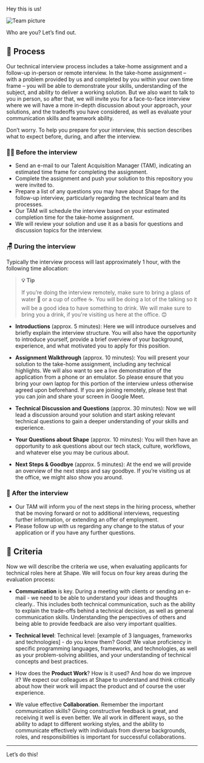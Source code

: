 Hey this is us!

![Team picture](/profile/team.jpg)

Who are you? Let’s find out.

## 🎡 Process

Our technical interview process includes a take-home assignment and a follow-up in-person or remote interview. In the take-home assignment – with a problem provided by us and completed by you within your own time frame – you will be able to demonstrate your skills, understanding of the subject, and ability to deliver a working solution. But we also want to talk to you in person, so after that, we will invite you for a face-to-face interview where we will have a more in-depth discussion about your approach, your solutions, and the tradeoffs you have considered, as well as evaluate your communication skills and teamwork ability.

Don’t worry. To help you prepare for your interview, this section describes what to expect before, during, and after the interview.

### 🧘‍♀ Before the interview

- Send an e-mail to our Talent Acquisition Manager (TAM), indicating an estimated time frame for completing the assignment.
- Complete the assignment and push your solution to this repository you were invited to.
- Prepare a list of any questions you may have about Shape for the follow-up interview, particularly regarding the technical team and its processes.
- Our TAM will schedule the interview based on your estimated completion time for the take-home assignment.
- We will review your solution and use it as a basis for questions and discussion topics for the interview.

### 🪑 During the interview

Typically the interview process will last approximately 1 hour, with the following time allocation:

> **💡 Tip**
> 
> If you’re doing the interview remotely, make sure to bring a glass of water 🚰 or a cup of coffee ☕️. You will be doing a lot of the talking so it will be a good idea to have something to drink. We will make sure to bring you a drink, if you're visiting us here at the office. 😊

- **Introductions** (approx. 5 minutes): Here we will introduce ourselves and briefly explain the interview structure. You will also have the opportunity to introduce yourself, provide a brief overview of your background, experience, and what motivated you to apply for this position.

- **Assignment Walkthrough** (approx. 10 minutes): You will present your solution to the take-home assignment, including any technical highlights. We will also want to see a live demonstration of the application from a phone or an emulator. So please ensure that you bring your own laptop for this portion of the interview unless otherwise agreed upon beforehand. If you are joining remotely, please test that you can join and share your screen in Google Meet.

- **Technical Discussion and Questions** (approx. 30 minutes): Now we will lead a discussion around your solution and start asking relevant technical questions to gain a deeper understanding of your skills and experience.

- **Your Questions about Shape** (approx. 10 minutes): You will then have an opportunity to ask questions about our tech stack, culture, workflows, and whatever else you may be curious about.

- **Next Steps & Goodbye** (approx. 5 minutes): At the end we will provide an overview of the next steps and say goodbye. If you’re visiting us at the office, we might also show you around.

### 🌈 After the interview

- Our TAM will inform you of the next steps in the hiring process, whether that be moving forward or not to additional interviews, requesting further information, or extending an offer of employment.
- Please follow up with us regarding any change to the status of your application or if you have any further questions.

## 🧩 Criteria

Now we will describe the criteria we use, when evaluating applicants for technical roles here at Shape. We will focus on four key areas during the evaluation process:

- **Communication** is key. During a meeting with clients or sending an e-mail - we need to be able to understand your ideas and thoughts clearly.. This includes both technical communication, such as the ability to explain the trade-offs behind a technical decision, as well as general communication skills. Understanding the perspectives of others and being able to provide feedback are also very important qualities.

- **Technical level**: Technical level: [example of 3 languages, frameworks and technologies] - do you know them? Good! We value proficiency in specific programming languages, frameworks, and technologies, as well as your problem-solving abilities, and your understanding of technical concepts and best practices.

- How does the **Product Work**? How is it used? And how do we improve it? We expect our colleagues at Shape to understand and think critically about how their work will impact the product and of course the user experience.

- We value effective **Collaboration**. Remember the important communication skills? Giving constructive feedback is great, and receiving it well is even better. We all work in different ways, so the ability to adapt to different working styles, and the ability to communicate effectively with individuals from diverse backgrounds, roles, and responsibilities is important for successful collaborations.

---

Let’s do this!
